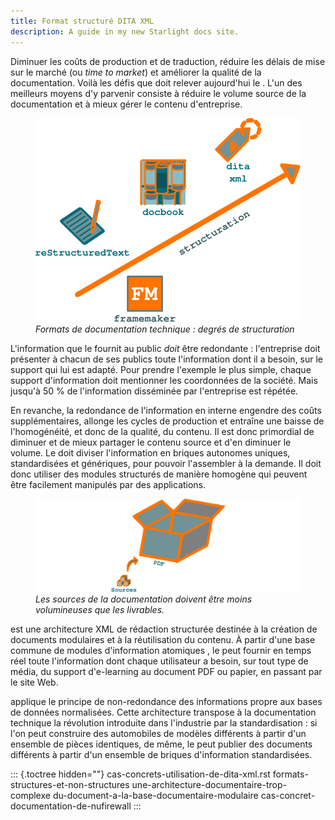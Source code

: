 ```yaml
---
title: Format structuré DITA XML
description: A guide in my new Starlight docs site.
---
```


Diminuer les coûts de production et de traduction, réduire les délais de
mise sur le marché (ou *time to market*) et améliorer la qualité de la
documentation. Voilà les défis que doit relever aujourd\'hui le . L\'un
des meilleurs moyens d\'y parvenir consiste à réduire le volume source
de la documentation et à mieux gérer le contenu d\'entreprise.

<figure>
<img src="graphics/degre-structuration.svg"
alt="graphics/degre-structuration.svg" />
<figcaption><em>Formats de documentation technique : degrés de
structuration</em></figcaption>
</figure>

L\'information que le fournit au public *doit* être redondante :
l\'entreprise doit présenter à chacun de ses publics toute
l\'information dont il a besoin, sur le support qui lui est adapté. Pour
prendre l\'exemple le plus simple, chaque support d\'information doit
mentionner les coordonnées de la société. Mais jusqu\'à 50 % de
l\'information disséminée par l\'entreprise est répétée.

En revanche, la redondance de l\'information en interne engendre des
coûts supplémentaires, allonge les cycles de production et entraîne une
baisse de l\'homogénéité, et donc de la qualité, du contenu. Il est donc
primordial de diminuer et de mieux partager le contenu source et d\'en
diminuer le volume. Le doit diviser l\'information en briques autonomes
uniques, standardisées et génériques, pour pouvoir l\'assembler à la
demande. Il doit donc utiliser des modules structurés de manière
homogène qui peuvent être facilement manipulés par des applications.

<figure>
<img src="graphics/non-redondance.svg"
alt="graphics/non-redondance.svg" />
<figcaption><em>Les sources de la documentation doivent être moins
volumineuses que les livrables.</em></figcaption>
</figure>

est une architecture XML de rédaction structurée destinée à la création
de documents modulaires et à la réutilisation du contenu. À partir
d\'une base commune de modules d\'information atomiques , le peut
fournir en temps réel toute l\'information dont chaque utilisateur a
besoin, sur tout type de média, du support d\'e-learning au document PDF
ou papier, en passant par le site Web.

applique le principe de non-redondance des informations propre aux bases
de données normalisées. Cette architecture transpose à la documentation
technique la révolution introduite dans l\'industrie par la
standardisation : si l\'on peut construire des automobiles de modèles
différents à partir d\'un ensemble de pièces identiques, de même, le
peut publier des documents différents à partir d\'un ensemble de briques
d\'information standardisées.

::: {.toctree hidden=""}
cas-concrets-utilisation-de-dita-xml.rst
formats-structures-et-non-structures
une-architecture-documentaire-trop-complexe
du-document-a-la-base-documentaire-modulaire
cas-concret-documentation-de-nufirewall
:::
